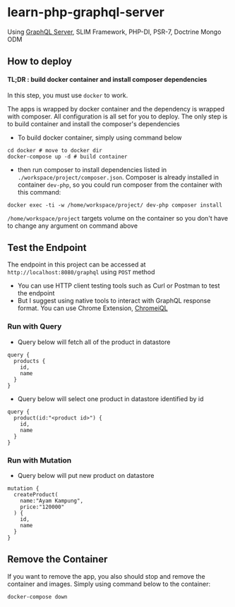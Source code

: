 # learn-php-graphql-server
Using [GraphQL Server](https://github.com/webonyx/graphql-php), SLIM Framework, PHP-DI, PSR-7, Doctrine Mongo ODM

## How to deploy

#### TL;DR : build docker container and install composer dependencies

In this step, you must use `docker` to work.

The apps is wrapped by docker container and the dependency is wrapped with composer. All configuration is all set for you to deploy. The only step is to build container and install the composer's dependencies
* To build docker container, simply using command below
```
cd docker # move to docker dir
docker-compose up -d # build container
```
* then run composer to install dependencies listed in `./workspace/project/composer.json`. Composer is already installed in container `dev-php`, so you could run composer from the container with this command:
```
docker exec -ti -w /home/workspace/project/ dev-php composer install
```
`/home/workspace/project` targets volume on the container so you don't have to change any argument on command above

## Test the Endpoint
The endpoint in this project can be accessed at `http://localhost:8080/graphql` using `POST` method
* You can use HTTP client testing tools such as Curl or Postman to test the endpoint
* But I suggest using native tools to interact with GraphQL response format. You can use Chrome Extension, [ChromeiQL](https://chrome.google.com/webstore/detail/chromeiql/fkkiamalmpiidkljmicmjfbieiclmeij/related?hl=en-US)


### Run with Query
* Query below will fetch all of the product in datastore
```
query { 
  products {
    id,
    name
  }
}
```
* Query below will select one product in datastore identified by id
```
query { 
  product(id:"<product id>") {
    id,
    name
  }
}
```


### Run with Mutation
* Query below will put new product on datastore
```
mutation { 
  createProduct(
    name:"Ayam Kampung",
    price:"120000"
  ) {
    id,
    name
  }
}
```


## Remove the Container
If you want to remove the app, you also should stop and remove the container and images. Simply using command below to the container:
```
docker-compose down
```
